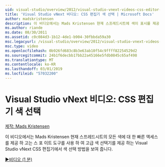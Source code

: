 ```yaml
---
uid: visual-studio/overview/2012/visual-studio-vnext-videos-css-editor-color-picker
title: 'Visual Studio vNext 비디오: CSS 편집기 색 선택 | Microsoft Docs'
author: madskristensen
description: 이 비디오에서는 Mads Kristensen 현재 스프레드시트에 색이 표시를 제공 하는 Visual Studio vNext CSS 편집기에서 색 선택 방법을 설명 하는 중...
ms.author: riande
ms.date: 08/30/2011
ms.assetid: c0c084d3-1b12-4de1-b904-30fbbda59a30
msc.legacyurl: /visual-studio/overview/2012/visual-studio-vnext-videos-css-editor-color-picker
msc.type: video
ms.openlocfilehash: 0b926fd683c8b3e63ab10f54c9ffff82254529d2
ms.sourcegitcommit: 24b1f6decbb17bb22a45166e5fdb0845c65af498
ms.translationtype: MT
ms.contentlocale: ko-KR
ms.lasthandoff: 03/01/2019
ms.locfileid: "57032200"
---
```

<a name="visual-studio-vnext-videos-css-editor-color-picker"></a>Visual Studio vNext 비디오: CSS 편집기 색 선택
====================
[제작: Mads Kristensen](https://github.com/madskristensen)

이 비디오에서는 Mads Kristensen 현재 스프레드시트의 모든 색에 대 한 빠른 액세스를 제공 하 고는 스 포 이트 도구를 사용 하 여 고급 색 선택기를 제공 하는 Visual Studio vNext CSS 편집기에서 색 선택 방법을 보여 줍니다.

[&#9654;비디오 (1 분)](https://channel9.msdn.com/Blogs/ASP-NET-Site-Videos/visual-studio-vnext-videos-css-editor-color-picker)
